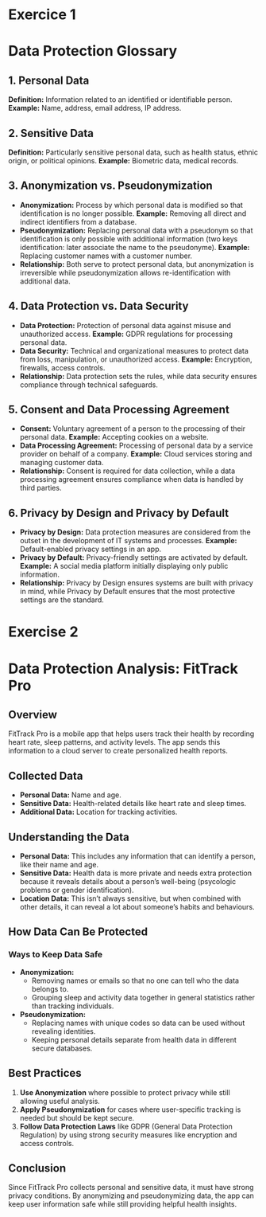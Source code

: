 # Exercice 1 
# Data Protection Glossary

## 1. Personal Data
**Definition:** Information related to an identified or identifiable person.
**Example:** Name, address, email address, IP address.

## 2. Sensitive Data
**Definition:** Particularly sensitive personal data, such as health status, ethnic origin, or political opinions.
**Example:** Biometric data, medical records.

## 3. Anonymization vs. Pseudonymization
- **Anonymization:** Process by which personal data is modified so that identification is no longer possible.
  **Example:** Removing all direct and indirect identifiers from a database.
- **Pseudonymization:** Replacing personal data with a pseudonym so that identification is only possible with additional information (two keys identification: later associate the name to the pseudonyme).
  **Example:** Replacing customer names with a customer number.
- **Relationship:** Both serve to protect personal data, but anonymization is irreversible while pseudonymization allows re-identification with additional data.

## 4. Data Protection vs. Data Security
- **Data Protection:** Protection of personal data against misuse and unauthorized access.
  **Example:** GDPR regulations for processing personal data.
- **Data Security:** Technical and organizational measures to protect data from loss, manipulation, or unauthorized access.
  **Example:** Encryption, firewalls, access controls.
- **Relationship:** Data protection sets the rules, while data security ensures compliance through technical safeguards.

## 5. Consent and Data Processing Agreement
- **Consent:** Voluntary agreement of a person to the processing of their personal data.
  **Example:** Accepting cookies on a website.
- **Data Processing Agreement:** Processing of personal data by a service provider on behalf of a company.
  **Example:** Cloud services storing and managing customer data.
- **Relationship:** Consent is required for data collection, while a data processing agreement ensures compliance when data is handled by third parties.

## 6. Privacy by Design and Privacy by Default
- **Privacy by Design:** Data protection measures are considered from the outset in the development of IT systems and processes.
  **Example:** Default-enabled privacy settings in an app.
- **Privacy by Default:** Privacy-friendly settings are activated by default.
  **Example:** A social media platform initially displaying only public information.
- **Relationship:** Privacy by Design ensures systems are built with privacy in mind, while Privacy by Default ensures that the most protective settings are the standard.




# Exercise 2
# Data Protection Analysis: FitTrack Pro

## Overview
FitTrack Pro is a mobile app that helps users track their health by recording heart rate, sleep patterns, and activity levels. The app sends this information to a cloud server to create personalized health reports.

## Collected Data
- **Personal Data:** Name and age.
- **Sensitive Data:** Health-related details like heart rate and sleep times.
- **Additional Data:** Location for tracking activities.

## Understanding the Data
- **Personal Data:** This includes any information that can identify a person, like their name and age.
- **Sensitive Data:** Health data is more private and needs extra protection because it reveals details about a person’s well-being (psycologic problems or gender identification).
- **Location Data:** This isn’t always sensitive, but when combined with other details, it can reveal a lot about someone’s habits and behaviours.

## How Data Can Be Protected
### Ways to Keep Data Safe
- **Anonymization:**
  - Removing names or emails so that no one can tell who the data belongs to.
  - Grouping sleep and activity data together in general statistics rather than tracking individuals.
- **Pseudonymization:**
  - Replacing names with unique codes so data can be used without revealing identities.
  - Keeping personal details separate from health data in different secure databases.

## Best Practices
1. **Use Anonymization** where possible to protect privacy while still allowing useful analysis.
2. **Apply Pseudonymization** for cases where user-specific tracking is needed but should be kept secure.
3. **Follow Data Protection Laws** like GDPR (General Data Protection Regulation) by using strong security measures like encryption and access controls.

## Conclusion
Since FitTrack Pro collects personal and sensitive data, it must have strong privacy conditions. By anonymizing and pseudonymizing data, the app can keep user information safe while still providing helpful health insights.



